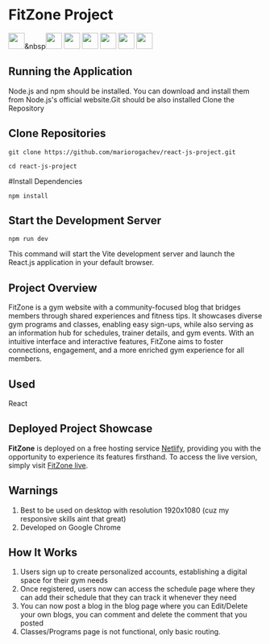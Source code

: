 # FitZone Project
<img height="32" width="32" src="https://cdn.simpleicons.org/React/#fff"/>&nbsp<img height="32" width="32" src="https://cdn.simpleicons.org/Bootstrap/"/>               <img height="32" width="32" src="https://cdn.simpleicons.org/Clerk/"/>               <img height="32" width="32" src="https://cdn.simpleicons.org/JavaScript/"/>               <img height="32" width="32" src="https://cdn.simpleicons.org/ReactRouter/"/>               <img height="32" width="32" src="https://cdn.simpleicons.org/FireBase/"/>               <img height="32" width="32" src="https://cdn.simpleicons.org/Vite/"/>

## Running the Application


Node.js and npm should be installed. You can download and install them from Node.js's official website.Git should be also installed
Clone the Repository

## Clone Repositories
```
git clone https://github.com/mariorogachev/react-js-project.git
```
```
cd react-js-project
```

#Install Dependencies
```
npm install
```

## Start the Development Server
```
npm run dev
```

This command will start the Vite development server and launch the React.js application in your default browser.

## Project Overview

FitZone is a gym website with a community-focused blog that bridges members through shared experiences and fitness tips. It showcases diverse gym programs and classes, enabling easy sign-ups, while also serving as an information hub for schedules, trainer details, and gym events. With an intuitive interface and interactive features, FitZone aims to foster connections, engagement, and a more enriched gym experience for all members.
## Used
React

## Deployed Project Showcase

**FitZone** is deployed on a free hosting service [Netlify](https://www.netlify.com/), providing you with the opportunity to experience its features firsthand. To access the live version, simply visit [FitZone live](https://silly-bienenstitch-b05513.netlify.app/).

## Warnings

1. Best to be used on desktop with resolution 1920x1080 (cuz my responsive skills aint that great)
2. Developed on Google Chrome

## How It Works

1. Users sign up to create personalized accounts, establishing a digital space for their gym needs
2. Once registered, users now can access the schedule page where they can add their schedule that they can track it whenever they need
3. You can now post a blog in the blog page where you can Edit/Delete your own blogs, you can comment and delete the comment that you posted
4. Classes/Programs page is not functional, only basic routing.
    
